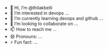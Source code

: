 - 👋 Hi, I’m @thilakbelli
- 👀 I’m interested in devops ...
- 🌱 I’m currently learning devops and github ...
- 💞️ I’m looking to collaborate on ...
- 📫 How to reach me ...
- 😄 Pronouns: ...
- ⚡ Fun fact: ...

<!---
thilakbelli/thilakbelli is a ✨ special ✨ repository because its `README.md` (this file) appears on your GitHub profile.
You can click the Preview link to take a look at your changes.
--->
